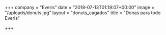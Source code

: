 +++
company = "Everis"
date = "2018-07-13T01:19:07+00:00"
image = "/uploads/donuts.jpg"
layout = "donuts_cagados"
title = "Donas para todo Everis"

+++
